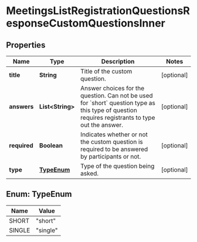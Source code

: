 

# MeetingsListRegistrationQuestionsResponseCustomQuestionsInner


## Properties

| Name | Type | Description | Notes |
|------------ | ------------- | ------------- | -------------|
|**title** | **String** | Title of the custom question. |  [optional] |
|**answers** | **List&lt;String&gt;** | Answer choices for the question. Can not be used for &#x60;short&#x60; question type as this type of question requires registrants to type out the answer. |  [optional] |
|**required** | **Boolean** | Indicates whether or not the custom question is required to be answered by participants or not. |  [optional] |
|**type** | [**TypeEnum**](#TypeEnum) | Type of the question being asked. |  [optional] |



## Enum: TypeEnum

| Name | Value |
|---- | -----|
| SHORT | &quot;short&quot; |
| SINGLE | &quot;single&quot; |



